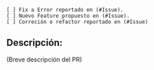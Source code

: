 ```
[ ] Fix a Error reportado en (#Issue).
[ ] Nuevo Feature propuesto en (#Issue).
[ ] Correción o refactor reportado en (#Issue)

```

## Descripción:
(Breve descripción del PR)
